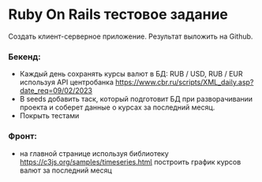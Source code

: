# Ruby On Rails тестовое задание

Создать клиент-серверное приложение. Результат выложить на Github.
### Бекенд:
* Каждый день сохранять курсы валют в БД: RUB / USD, RUB / EUR используя API центробанка
https://www.cbr.ru/scripts/XML_daiy.asp?date_req=09/02/2023
* В seeds добавить таск, который подготовит БД при разворачивании проекта и соберет данные о
курсах за последний месяц.
* Покрыть тестами
### Фронт:
* на главной странице используя библиотеку https://c3js.org/sampes/timeseries.htm построить
график курсов валют за последний месяц